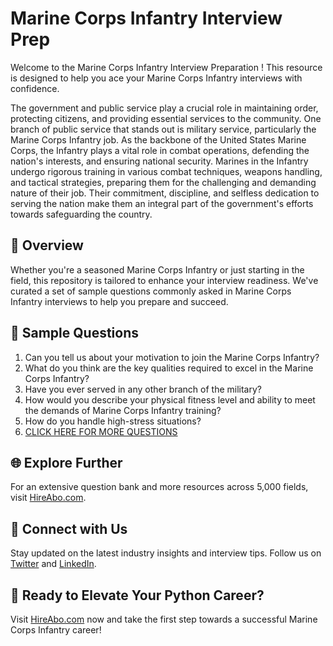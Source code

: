# Marine Corps Infantry Interview Prep

Welcome to the Marine Corps Infantry Interview Preparation ! This resource is designed to help you ace your Marine Corps Infantry interviews with confidence.

The government and public service play a crucial role in maintaining order, protecting citizens, and providing essential services to the community. One branch of public service that stands out is military service, particularly the Marine Corps Infantry job. As the backbone of the United States Marine Corps, the Infantry plays a vital role in combat operations, defending the nation's interests, and ensuring national security. Marines in the Infantry undergo rigorous training in various combat techniques, weapons handling, and tactical strategies, preparing them for the challenging and demanding nature of their job. Their commitment, discipline, and selfless dedication to serving the nation make them an integral part of the government's efforts towards safeguarding the country.

## 🚀 Overview

Whether you're a seasoned Marine Corps Infantry or just starting in the field, this repository is tailored to enhance your interview readiness. We've curated a set of sample questions commonly asked in Marine Corps Infantry interviews to help you prepare and succeed.

## 📝 Sample Questions

1. Can you tell us about your motivation to join the Marine Corps Infantry?
2. What do you think are the key qualities required to excel in the Marine Corps Infantry?
3. Have you ever served in any other branch of the military?
4. How would you describe your physical fitness level and ability to meet the demands of Marine Corps Infantry training?
5. How do you handle high-stress situations?
6. [CLICK HERE FOR MORE QUESTIONS](https://hireabo.com/job/17_3_5/Marine%20Corps%20Infantry)

## 🌐 Explore Further

For an extensive question bank and more resources across 5,000 fields, visit [HireAbo.com](https://www.hireabo.com).

## 📱 Connect with Us

Stay updated on the latest industry insights and interview tips. Follow us on [Twitter](https://twitter.com/hireabo) and [LinkedIn](https://www.linkedin.com/in/hire-abo-3609972a8/).

## 🚀 Ready to Elevate Your Python Career?

Visit [HireAbo.com](https://www.hireabo.com) now and take the first step towards a successful Marine Corps Infantry career!